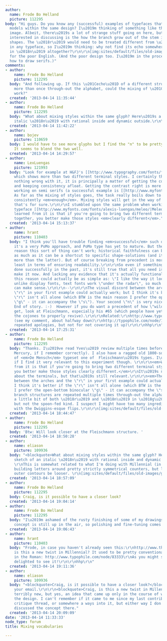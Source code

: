 ```yaml
---
author:
  name: Frode Bo Helland
  picture: 112295
body: "Hi guys. Do you know any (successful) examples of typefaces that mix historical
  models within the same design? I\u2019m thinking of something like the attached
  image. Albeit, there\u2019s a lot of strange stuff going on here, but the part I\u2019m
  interested in discussing is the how the branch grow out of the stem in r/a vs. n-based
  shapes. The \u2018r\u2019 would need to be treated different from \u2018n\u2019
  in any typeface, so I\u2019m thinking: why not find its echo somewhere else than
  in \u2018n\u2019 altogether?\r\n\r\n[img:sites/default/files/old-images/mixing_4928.png]\r\n\r\nApologies
  for the poor English. (And the poor design too. I\u2019m in the process of learning
  how to draw serifs.)"
comments:
- author:
    name: Frode Bo Helland
    picture: 112295
  body: "And following up. If this \u201Cecho\u201D of a different structure is repeated
    more than once through-out the alphabet, could the mixing of \u201Cvocabularies\u201D
    work?"
  created: '2013-04-14 11:35:44'
- author:
    name: Frode Bo Helland
    picture: 112295
  body: "What about mixing styles within the same glyph? Here\u2019s a sketch of an
    italic \u2018n\u2019 with rational inside and dynamic outside.\r\n\r\n[img:sites/default/files/old-images/halfnhalf_4402.png]"
  created: '2013-04-14 11:42:22'
- author:
    name: bojev
    picture: 110659
  body: I would have to see more glyphs but I find the "n" to be pretty interesting.
    It seems to blend the two well.
  created: '2013-04-14 14:29:57'
- author:
    name: LexLuengas
    picture: 121993
  body: "Look for example at H&FJ's [[http://www.typography.com/fonts/font_overview.php?productLineID=100017|Mercury]],
    which shows more than two different terminal styles. I certainly think there's
    nothing wrong with it, it is principally a matter of getting the contrast right
    and keeping consistency afloat. Getting the contrast right is more difficult when
    working on semi serifs (a successful example is [[http://www.myfonts.com/fonts/urw/alcuin/|Alcuin]]).
    As far as the mixing of styles goes, the task really boils down to mixing them
    consistently <em>enough</em>. Mixing styles will get in the way of achieving consistency,
    that's for sure.\r\n\r\nI stumbled upon the same problem when working on my last
    typeface [[http://www.myfonts.com/fonts/alexis-luengas/meleo/|Meleo]]. What I
    learned from it is that if you're going to bring two different terminal styles
    together, you better make those styles <em>clearly different</em>."
  created: '2013-04-14 15:13:37'
- author:
    name: hrant
    picture: 110403
  body: "I think you'll have trouble finding <em>successful</em> such designs because
    it's a very PoMo approach, and PoMo type has yet to mature. But there is zero
    reason this sort of thing can't work; historical faithfulness can be a crutch
    as much as it can be a shortcut to specific shape-solutions (and it's rarely much
    more than the latter). But of course breaking from precedent is more work, not
    least in terms of ensuring readability.\r\n\r\nSo even if something hasn't been
    done successfully in the past, it's still true that all you need is a reason to
    make it now. And lacking any evidence that it's actually functionally harmful,
    this reason could actually be as simple as: \"I like the way it looks.\" And remember,
    unlike display fonts, text fonts work \"under the radar\", so much stranger stuff
    can make sense.\r\n\r\n--\r\n\r\nThe visual discord between the arches and the
    \"r\" in your first example could actually work; but I think it's better if the
    \"r\" isn't all alone (which BTW is the main reason I prefer the open-bottom binocular
    \"g\" - it can accompany the \"s\"). Your second \"n\" is very nice, and promising.
    End of story. :-)  However if you do want a precedent of how \"wild\" things can
    get, look at Fleischmann, especially his #65 (which people have yet to develop
    the cojones to properly revive).\r\n\r\nRelated:\r\nhttp://www.typographer.org/2005_06_01_digests.html
    (see my comment, about halfway down)\r\nhttp://typophile.com/node/13307 (with
    repeated apologies, but not for not covering it up)\r\n\r\nhhp\r\n"
  created: '2013-04-14 17:25:31'
- author:
    name: Frode Bo Helland
    picture: 112295
  body: "Thanks. I\u2019ve read Yves\u2019 review multiple times before (it mentions
    Mercury, if I remember correctly). I also have a ragged old 1800-something edition
    of <em>De Mensch</em> typeset one of  Fleischmann\u2019s types. I\u2019m not sure
    if I find it very relevant to this experiment though. \r\n\r\n<em>What I learned
    from it is that if you're going to bring two different terminal styles together,
    you better make those styles clearly different.</em>\r\nIt\u2019s not so much
    about the terminals, but that\u2019s still relevant.\r\n\r\n<em>The visual discord
    between the arches and the \"r\" in your first example could actually work; but
    I think it's better if the \"r\" isn't all alone (which BTW is the main reason
    I prefer the open-bottom binocular \"g\" - it can accompany the \"s\").</em>\r\nBoth
    branch structures are repeated multiple times through-out the alphabet. There\u2019s
    a little bit of both \u2018r\u2019 and \u2018n\u2019 in \u2018g\u2019, for example,
    but not the spoon-fed kind. I suspect I might have too many ingredients though,
    with the Dwiggins-esque flips.\r\n\r\n[img:sites/default/files/old-images/two_4969.png]\r\n\r\n"
  created: '2013-04-14 18:44:47'
- author:
    name: Frode Bo Helland
    picture: 112295
  body: 'Btw: Will look closer at the Fleischmann structure. '
  created: '2013-04-14 18:50:28'
- author:
    name: eliason
    picture: 109936
  body: "<blockquote>What about mixing styles within the same glyph? Here\u2019s a
    sketch of an italic \u2018n\u2019 with rational inside and dynamic outside.</blockquote>\r\n
    \r\nThis is somewhat related to what I'm doing with Millennial (in progress):
    building letters around pretty strictly symmetrical counters, but letting the
    outer contours be looser. \r\n[img:sites/default/files/old-images/gnu_3854.png]"
  created: '2013-04-14 18:57:09'
- author:
    name: Frode Bo Helland
    picture: 112295
  body: Craig, is it possible to have a closer look?
  created: '2013-04-14 19:04:14'
- author:
    name: Frode Bo Helland
    picture: 112295
  body: "I\u2019m ashamed of the rusty finishing of some of my drawings here. The
    concept is still up in the air, so polishing and fine-tuning comes later."
  created: '2013-04-14 19:06:43'
- author:
    name: hrant
    picture: 110403
  body: "Frode, in case you haven't already seen this:\r\nhttp://www.themicrofoundry.com/other/Fman65.gif\r\n\r\nCraig,
    is this a new twist in Millennial? It used to be pretty conventional, at least
    in the Roman: http://www.typophile.com/node/83333\r\nAs you might suspect, I'm
    delighted to see it!\r\n\r\nhhp\r\n"
  created: '2013-04-14 19:11:36'
- author:
    name: eliason
    picture: 109936
  body: "<blockquote>Craig, is it possible to have a closer look?</blockquote>\r\n\r\nCheck
    your email.\r\n\r\n<blockquote>Craig, is this a new twist in Millennial?</blockquote>\r\n\r\nNot
    terribly new, but yes, an idea that came up only in the course of working out
    the design. I can't remember if it came to me since my last contribution to that
    critique thread, or somewhere a ways into it, but either way I don't think we
    discussed the concept there."
  created: '2013-04-14 20:09:09'
date: '2013-04-14 11:33:33'
node_type: forum
title: Mixing vocabularies

---
```

